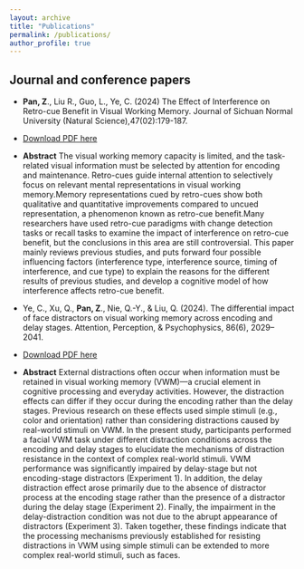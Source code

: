 ```yaml
---
layout: archive
title: "Publications"
permalink: /publications/
author_profile: true
---
```



Journal and conference papers
------
  
* **Pan, Z**., Liu R., Guo, L., Ye, C. (2024) The Effect of Interference on Retro-cue Benefit in Visual Working Memory. Journal of Sichuan Normal University (Natural Science),47(02):179-187.
* [Download PDF here](http://ZhihuPan.github.io/files/paper1.pdf)

* **Abstract**
The visual working memory capacity is limited, and the task-related visual information must be selected by attention for encoding and maintenance. Retro-cues guide internal attention to selectively focus on relevant mental representations in visual working memory.Memory representations cued by retro-cues show both qualitative and quantitative improvements compared to uncued representation, a phenomenon known as retro-cue benefit.Many researchers have used retro-cue paradigms with change detection tasks or recall tasks to examine the impact of interference on retro-cue benefit, but the conclusions in this area are still controversial. This paper mainly reviews previous studies, and puts forward four possible influencing factors (interference type, interference source, timing of interference, and cue type) to explain the reasons for the different results of previous studies, and develop a cognitive model of how interference affects retro-cue benefit.

* Ye, C., Xu, Q., **Pan, Z**., Nie, Q.-Y., & Liu, Q. (2024). The differential impact of face distractors on visual working memory across encoding and delay stages. Attention, Perception, & Psychophysics, 86(6), 2029–2041. 
* [Download PDF here](http://ZhihuPan.github.io/files/paper2.pdf)

* **Abstract**
External distractions often occur when information must be retained in visual working memory (VWM)—a crucial element in cognitive processing and everyday activities. However, the distraction effects can differ if they occur during the encoding rather than the delay stages. Previous research on these effects used simple stimuli (e.g., color and orientation) rather than considering distractions caused by real-world stimuli on VWM. In the present study, participants performed a facial VWM task under different distraction conditions across the encoding and delay stages to elucidate the mechanisms of distraction resistance in the context of complex real-world stimuli. VWM performance was significantly impaired by delay-stage but not encoding-stage distractors (Experiment 1). In addition, the delay distraction effect arose primarily due to the absence of distractor process at the encoding stage rather than the presence of a distractor during the delay stage (Experiment 2). Finally, the impairment in the delay-distraction condition was not due to the abrupt appearance of distractors (Experiment 3). Taken together, these findings indicate that the processing mechanisms previously established for resisting distractions in VWM using simple stimuli can be extended to more complex real-world stimuli, such as faces.
